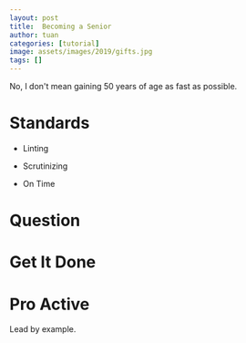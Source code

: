 ```yaml
---
layout: post
title:  Becoming a Senior
author: tuan
categories: [tutorial]
image: assets/images/2019/gifts.jpg
tags: []
---
```


No, I don't mean gaining 50 years of age as fast as possible.

# Standards

- Linting

- Scrutinizing

- On Time

# Question

# Get It Done

# Pro Active

Lead by example.

